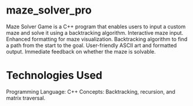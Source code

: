 # maze_solver_pro
Maze Solver Game is a C++ program that enables users to input a custom maze and solve it using a backtracking algorithm. 
Interactive maze input.
Enhanced formatting for maze visualization.
Backtracking algorithm to find a path from the start to the goal.
User-friendly ASCII art and formatted output.
Immediate feedback on whether the maze is solvable.

# Technologies Used
Programming Language: C++
Concepts: Backtracking, recursion, and matrix traversal.

